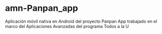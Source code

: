 # amn-Panpan_app
Aplicación móvil nativa en Android del proyecto Panpan App trabajado en el marco del Aplicaciones Avanzadas del programa Todos a la U
